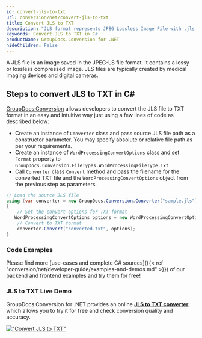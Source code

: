 ```yaml
---
id: convert-jls-to-txt
url: conversion/net/convert-jls-to-txt
title: Convert JLS to TXT
description: "JLS format represents JPEG Lossless Image File with .jls extension. Learn how to convert JLS to TXT file programmatically in C# language using GroupDocs.Conversion for .NET library."
keywords: Convert JLS to TXT in C#
productName: GroupDocs.Conversion for .NET
hideChildren: False
---
```


A JLS file is an image saved in the JPEG-LS file format. It contains a lossy or lossless compressed image. JLS files are typically created by medical imaging devices and digital cameras.

## Steps to convert JLS to TXT in C#

[GroupDocs.Conversion](https://products.groupdocs.com/conversion/net) allows developers to convert the JLS file to TXT format in an easy and intuitive way just using a few lines of code as described below:

* Create an instance of `Converter` class and pass source JLS file path as a constructor parameter. You may specify absolute or relative file path as per your requirements. 
* Create an instance of `WordProcessingConvertOptions` class and set `Format` property to `GroupDocs.Conversion.FileTypes.WordProcessingFileType.Txt`
* Call `Converter` class `Convert` method and pass the filename for the converted TXT file and the `WordProcessingConvertOptions` object from the previous step as parameters.

```csharp
// Load the source JLS file
using (var converter = new GroupDocs.Conversion.Converter("sample.jls"))
{
    // Set the convert options for TXT format
   WordProcessingConvertOptions options = new WordProcessingConvertOptions { Format = GroupDocs.Conversion.FileTypes.WordProcessingFileType.Txt };
    // Convert to TXT format
    converter.Convert("converted.txt", options);
}
```

### Code Examples

Please find more [use-cases and complete C# sources]({{< ref "conversion/net/developer-guide/examples-and-demos.md" >}}) of our backend and frontend examples and try them for free!

### JLS to TXT Live Demo

GroupDocs.Conversion for .NET provides an online [**JLS to TXT converter**](https://products.groupdocs.app/conversion/jls-to-txt), which allows you to try it for free and check conversion quality and accuracy.

[!["Convert JLS to TXT"](conversion/net/images/convert-to-txt/convert-jls-to-txt.png)](https://products.groupdocs.app/conversion/jls-to-txt)